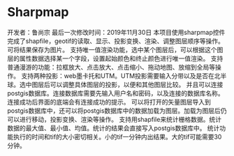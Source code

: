 # Sharpmap
开发者：鲁尚宗
最后一次修改时间：2019年11月30日
本项目使用sharpmap控件完成了shapfile，geotif的读取、显示、投影变换、渲染、调整图层顺序等操作。
可将结果保存为图片。
支持唯一值渲染功能，选中某个图层后，可以根据这个图层的属性数据选择某一个字段，设置起始颜色和终止颜色进行唯一值渲染。
支持普通漫游的功能：拉框放大、点击放大、点击缩小、拖动地图、放缩到全局等操作。
支持两种投影：web墨卡托和UTM。UTM投影需要输入分带以及是否在北半球。选中图层后可以调整具体图层的投影，以便和其他图层比较。
并且可以连接postgis数据库。连接数据库需要先输入用户名和密码，以及连接的数据库名称。连接成功后界面的底端会有连接成功的提示。
可以将打开的矢量图层导入到postgis数据库中，还可以将postgis数据库中的数据加载为图层。加载为图层后仍可以进行移动，投影变换、渲染等操作。
支持用shapfile来统计栅格数据。统计数据的最大值、最小值、均值。统计的结果会直接写入postgis数据库中。
统计功能执行的时间和tif的大小密切相关。小的tif一分钟内出结果。大的tif可能需要30分钟。
